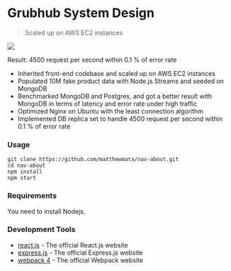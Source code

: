 # Grubhub System Design
> Scaled up on AWS EC2 instances

![](microservice.png)

Result: 4500 request per second within 0.1 % of error rate

- Inherited front-end codebase and scaled up on AWS EC2 instances
- Populated 10M fake product data with Node.js Streams and seeded on MongoDB
- Benchmarked MongoDB and Postgres, and got a better result with MongoDB in terms of latency and error rate under high traffic
- Optimized Nginx on Ubuntu with the least connection algorithm
- Implemented DB replica set to handle 4500 request per second within 0.1 % of error rate


### Usage

```
git clone https://github.com/matthewmata/nav-about.git
cd nav-about
npm install
npm start
```

### Requirements

You need to install Nodejs.

### Development Tools

* [react.js](https://www.npmjs.com/package/react) - The official React.js website
* [express.js](https://www.npmjs.com/package/express) - The official Express.js website
* [webpack 4](https://www.npmjs.com/package/webpack) - The official Webpack website
